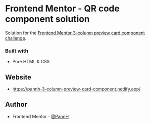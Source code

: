 # Frontend Mentor - QR code component solution

Solution for the [Frontend Mentor 3-column preview card component challenge](https://www.frontendmentor.io/challenges/3column-preview-card-component-pH92eAR2-).

### Built with

- Pure HTML & CSS

## Website

- https://pannh-3-column-preview-card-component.netlify.app/

## Author

- Frontend Mentor - [@PannH](https://www.frontendmentor.io/profile/pannh)
